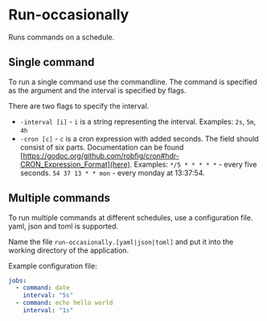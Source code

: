 # Run-occasionally

Runs commands on a schedule.

## Single command

To run a single command use the commandline. The command is specified as the argument
and the interval is specified by flags.

There are two flags to specify the interval.

* `-interval [i]` - `i` is a string representing the interval. Examples: `2s`, `5m`, `4h`
* `-cron [c]` - `c` is a cron expression with added seconds. The field should consist of
  six parts. Documentation can be found [https://godoc.org/github.com/robfig/cron#hdr-CRON_Expression_Format](here).
  Examples: `*/5 * * * * *` - every five seconds. `54 37 13 * * mon` - every monday at 13:37:54.

## Multiple commands

To run multiple commands at different schedules, use a configuration file. yaml, json and toml is supported.

Name the file `run-occasionally.[yaml|json|toml]` and put it into the working directory of the application.

Example configuration file:

```yaml
jobs:
  - command: date
    interval: "5s"
  - command: echo hello world
    interval: "1s"
```
